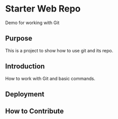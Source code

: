 # Starter Web Repo

Demo for working with Git 

## Purpose

This is a project to show how to use git and its repo.

## Introduction

How to work with Git and basic commands.

## Deployment

## How to Contribute